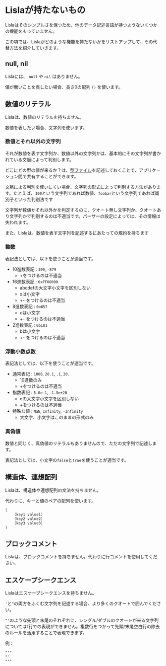 # Lislaが持たないもの

Lislaはそのシンプルさを保つため、他のデータ記述言語が持つようないくつかの機能をもっていません。

この項では、Lislaがどのような機能を持たないかをリストアップして、その代替方法を紹介していきます。


## null, nil

Lislaには、 `null` や `nil` はありません。

値が無いことを表したい場合、長さ0の配列 `()` を使います。


## 数値のリテラル

Lislaは、数値のリテラルを持ちません。

数値を表したい場合、文字列を使います。


### 数値とそれ以外の文字列

それが数値を表す文字列か、数値以外の文字列かは、基本的にその文字列が書かれている文脈によって判別します。

どこにどの型の値が来るか？は、[型ファイル](../lisla_type/index.md)を記述しておくことで、アプリケーション間で共有することができます。

文脈による判別を使いにくい場合、文字列の形式によって判別する方法があります。たとえば、`100`という文字列であれば数値、`foobar`という文字列であれば識別子といった判別法です

文字列が数値かそれ以外かを判定するのに、クオート無し文字列か、クオートあり文字列かで判別するのは不適当です。パーサーの設定によっては、その情報は失われます。

また、Lislaは、数値を表す文字列を記述するにあたっての規約を持ちます

### 整数

表記法としては、以下を使うことが適当です。

* 10進数表記 : `109`, `-879`
    * +をつけるのは不適当
* 16進数表記 : `0xFF00000`
    * abcdefの大文字小文字を区別しない
    * xは小文字
    * +- をつけるのは不適当
* 8進数表記 : `0o657`
    * oは小文字
    * +- をつけるのは不適当
* 2進数表記 : `0b101`
    * bは小文字
    * +- をつけるのは不適当

### 浮動小数点数

表記法としては、以下を使うことが適当です。

* 通常表記 : `1000`, `20.1`, `.1`, `20.`
    * 10進数のみ
    * +をつけるのは不適当
* 指数表記 : `5.0e-1`, `-1.5e+20` 
    * eの大文字小文字を区別しない
    * +をつけるのは不適当
* 特殊な値 : `NaN`, `Infinity`, `-Infinity`
    * 大文字、小文字はこのままの形式のみ

### 真偽値

数値と同じく、真偽値のリテラルもありませんので、ただの文字列で記述します。

表記法としては、小文字の`false`と`true`を使うことが適当です。

## 構造体、連想配列

Lislaは、構造体や連想配列の文法を持ちません。

代わりに、キーと値のペアの配列を使います。

```lisla
(
    (key1 value1)
    (key2 value2)
    (key3 value3)
)
```

## ブロックコメント

Lislaは、ブロックコメントを持ちません。代わりに行コメントを使用してください。

## エスケープシークエンス

Lislaはエスケープシークエンスを持ちません。

`'`と`"`の両方をふくむ文字列を記述する場合、より多くのクオートで囲んでください。

`"'`のような先頭と末尾のそれぞれに、シングル/ダブルのクオートが来る文字列については1行での表現ができません。複数行をつかって先頭/末尾空白行の除去のルールを活用することで表現できます。

例：
```
"""
"'
"""
```
